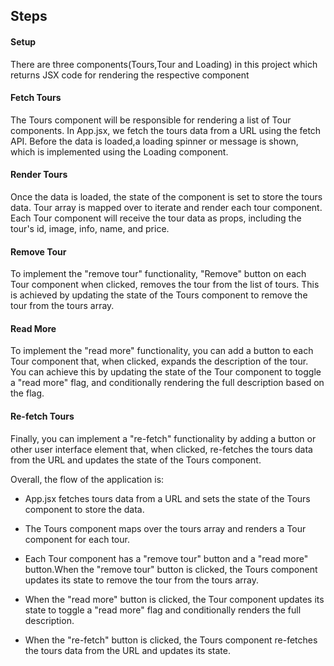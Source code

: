 ## Steps

#### Setup

There are three components(Tours,Tour and Loading) in this project which returns JSX code for rendering the respective component

#### Fetch Tours

The Tours component will be responsible for rendering a list of Tour components. In App.jsx, we fetch the tours data from a URL using the fetch API. Before the data is loaded,a loading spinner or message is shown, which is implemented using the Loading component.

#### Render Tours

Once the data is loaded, the state of the component is set to store the tours data. Tour array is mapped over to iterate and render each tour component. Each Tour component will receive the tour data as props, including the tour's id, image, info, name, and price.

#### Remove Tour

To implement the "remove tour" functionality, "Remove" button on each Tour component when clicked, removes the tour from the list of tours. This is achieved by updating the state of the Tours component to remove the tour from the tours array.

#### Read More

To implement the "read more" functionality, you can add a button to each Tour component that, when clicked, expands the description of the tour. You can achieve this by updating the state of the Tour component to toggle a "read more" flag, and conditionally rendering the full description based on the flag.

#### Re-fetch Tours

Finally, you can implement a "re-fetch" functionality by adding a button or other user interface element that, when clicked, re-fetches the tours data from the URL and updates the state of the Tours component.

Overall, the flow of the application is:

- App.jsx fetches tours data from a URL and sets the state of the Tours component to store the data.
- The Tours component maps over the tours array and renders a Tour component for each tour.
- Each Tour component has a "remove tour" button and a "read more" button.When the "remove tour" button is clicked, the Tours component updates its state to remove the tour from the tours array.

- When the "read more" button is clicked, the Tour component updates its state to toggle a "read more" flag and conditionally renders the full description.

- When the "re-fetch" button is clicked, the Tours component re-fetches the tours data from the URL and updates its state.
